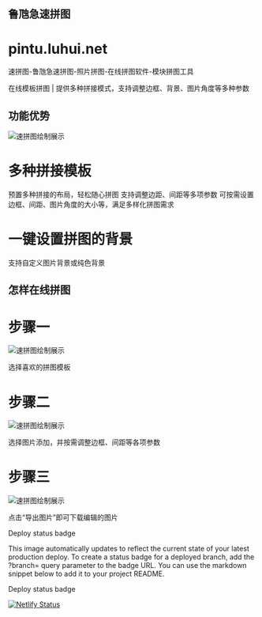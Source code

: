 ## 鲁虺急速拼图
# pintu.luhui.net
速拼图-鲁虺急速拼图-照片拼图-在线拼图软件-模块拼图工具

在线模板拼图 | 提供多种拼接模式，支持调整边框、背景、图片角度等多种参数



## 功能优势

![速拼图绘制展示](http://pintu.luhui.net/img/strength/pintu.webp)


# 多种拼接模板

预置多种拼接的布局，轻松随心拼图
支持调整边距、间距等多项参数
可按需设置边框、间距、图片角度的大小等，满足多样化拼图需求

# 一键设置拼图的背景
支持自定义图片背景或纯色背景


## 怎样在线拼图

# 步骤一

![速拼图绘制展示](http://pintu.luhui.net/img/step/pintu%20(1).png)


选择喜欢的拼图模板


# 步骤二


![速拼图绘制展示](http://pintu.luhui.net/img/step/pintu%20(2).png)

选择图片添加，并按需调整边框、间距等各项参数

# 步骤三


![速拼图绘制展示](http://pintu.luhui.net/img/step/pintu%20(3).png)



点击“导出图片”即可下载编辑的图片




Deploy status badge


This image automatically updates to reflect the current state of your latest production deploy. To create a status badge for a deployed branch, add the ?branch= query parameter to the badge URL. You can use the markdown snippet below to add it to your project README.



Deploy status badge


[![Netlify Status](https://api.netlify.com/api/v1/badges/b3803d83-5da1-4af3-87d6-748e486522b3/deploy-status)](https://app.netlify.com/sites/supintu/deploys)









